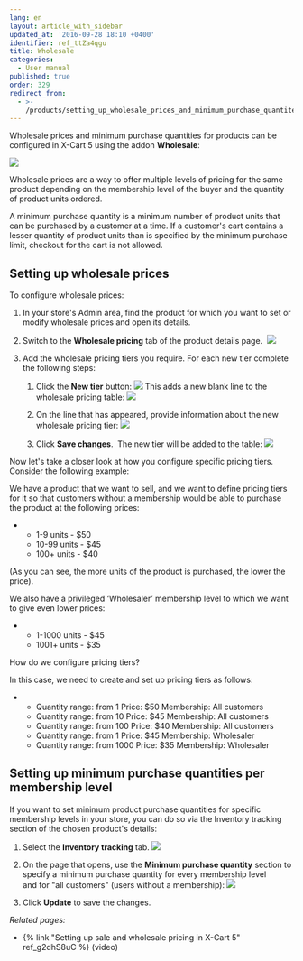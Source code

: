 ```yaml
---
lang: en
layout: article_with_sidebar
updated_at: '2016-09-28 18:10 +0400'
identifier: ref_ttZa4qgu
title: Wholesale
categories:
  - User manual
published: true
order: 329
redirect_from:
  - >-
    /products/setting_up_wholesale_prices_and_minimum_purchase_quantites_for_different_membership_levels.html
---
```



Wholesale prices and minimum purchase quantities for products can be configured in X-Cart 5 using the addon **Wholesale**:

![]({{site.baseurl}}/attachments/6389808/8719226.png)

Wholesale prices are a way to offer multiple levels of pricing for the same product depending on the membership level of the buyer and the quantity of product units ordered.

A minimum purchase quantity is a minimum number of product units that can be purchased by a customer at a time. If a customer's cart contains a lesser quantity of product units than is specified by the minimum purchase limit, checkout for the cart is not allowed.

## Setting up wholesale prices

To configure wholesale prices:

1.  In your store's Admin area, find the product for which you want to set or modify wholesale prices and open its details.
2.  Switch to the **Wholesale pricing** tab of the product details page. 
    ![]({{site.baseurl}}/attachments/6389808/8719228.png)

3.  Add the wholesale pricing tiers you require. For each new tier complete the following steps:
    1.  Click the **New tier** button:
        ![]({{site.baseurl}}/attachments/6389808/8719229.png)
        This adds a new blank line to the wholesale pricing table:
        ![]({{site.baseurl}}/attachments/6389808/8719230.png)

    2.  On the line that has appeared, provide information about the new wholesale pricing tier:
        ![]({{site.baseurl}}/attachments/6389808/8719231.png)
    3.  Click **Save changes**. 
        The new tier will be added to the table:
        ![]({{site.baseurl}}/attachments/6389808/8719232.png)

Now let's take a closer look at how you configure specific pricing tiers. Consider the following example:

We have a product that we want to sell, and we want to define pricing tiers for it so that customers without a membership would be able to purchase the product at the following prices:

*   *   1-9 units - $50
    *   10-99 units - $45
    *   100+ units - $40

(As you can see, the more units of the product is purchased, the lower the price).

We also have a privileged ‘Wholesaler’ membership level to which we want to give even lower prices:

*   *   1-1000 units - $45
    *   1001+ units - $35

How do we configure pricing tiers?

In this case, we need to create and set up pricing tiers as follows:

*   *   Quantity range: from 1
        Price: $50
        Membership: All customers
    *   Quantity range: from 10
        Price: $45
        Membership: All customers
    *   Quantity range: from 100
        Price: $40
        Membership: All customers
    *   Quantity range: from 1
        Price: $45
        Membership: Wholesaler
    *   Quantity range: from 1000
        Price: $35
        Membership: Wholesaler

## Setting up minimum purchase quantities per membership level

If you want to set minimum product purchase quantities for specific membership levels in your store, you can do so via the Inventory tracking section of the chosen product's details:

1.  Select the **Inventory tracking** tab.
    ![]({{site.baseurl}}/attachments/6389808/8719233.png)

2.  On the page that opens, use the **Minimum purchase quantity** section to specify a minimum purchase quantity for every membership level and for "all customers" (users without a membership):
    ![]({{site.baseurl}}/attachments/6389808/8719234.png)

3.  Click **Update** to save the changes.

_Related pages:_

*   {% link "Setting up sale and wholesale pricing in X-Cart 5" ref_g2dhS8uC %} (video)
